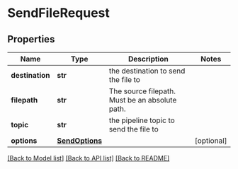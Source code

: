 # SendFileRequest

## Properties
Name | Type | Description | Notes
------------ | ------------- | ------------- | -------------
**destination** | **str** | the destination to send the file to | 
**filepath** | **str** | The source filepath.  Must be an absolute path. | 
**topic** | **str** | the pipeline topic to send the file to | 
**options** | [**SendOptions**](SendOptions.md) |  | [optional] 

[[Back to Model list]](../README.md#documentation-for-models) [[Back to API list]](../README.md#documentation-for-api-endpoints) [[Back to README]](../README.md)



